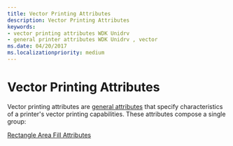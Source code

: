 ```yaml
---
title: Vector Printing Attributes
description: Vector Printing Attributes
keywords:
- vector printing attributes WDK Unidrv
- general printer attributes WDK Unidrv , vector
ms.date: 04/20/2017
ms.localizationpriority: medium
---
```


# Vector Printing Attributes





Vector printing attributes are [general attributes](general-attributes.md) that specify characteristics of a printer's vector printing capabilities. These attributes compose a single group:

[Rectangle Area Fill Attributes](rectangle-area-fill-attributes.md)

 

 




